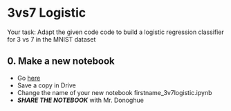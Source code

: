 # 3vs7 Logistic

Your task: Adapt the given code code to build a logistic regression classifier for 3 vs 7 in the MNIST dataset


## 0. Make a new notebook
* Go [here](https://colab.research.google.com/drive/1hjIZDP0Amv48-ZwLeL_ClH2pJ30l8sDJ?usp=sharing)
* Save a copy in Drive
* Change the name of your new notebook firstname_3v7logistic.ipynb
* ***SHARE THE NOTEBOOK*** with Mr. Donoghue








